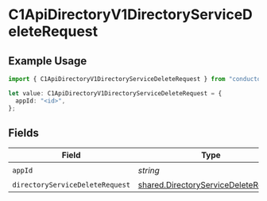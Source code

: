 # C1ApiDirectoryV1DirectoryServiceDeleteRequest

## Example Usage

```typescript
import { C1ApiDirectoryV1DirectoryServiceDeleteRequest } from "conductorone-sdk-typescript/sdk/models/operations";

let value: C1ApiDirectoryV1DirectoryServiceDeleteRequest = {
  appId: "<id>",
};
```

## Fields

| Field                                                                                               | Type                                                                                                | Required                                                                                            | Description                                                                                         |
| --------------------------------------------------------------------------------------------------- | --------------------------------------------------------------------------------------------------- | --------------------------------------------------------------------------------------------------- | --------------------------------------------------------------------------------------------------- |
| `appId`                                                                                             | *string*                                                                                            | :heavy_check_mark:                                                                                  | N/A                                                                                                 |
| `directoryServiceDeleteRequest`                                                                     | [shared.DirectoryServiceDeleteRequest](../../../sdk/models/shared/directoryservicedeleterequest.md) | :heavy_minus_sign:                                                                                  | N/A                                                                                                 |